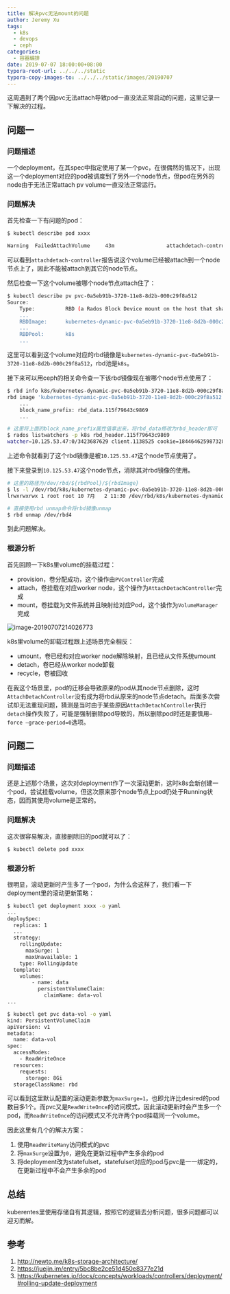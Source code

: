 ```yaml
---
title: 解决pvc无法mount的问题
author: Jeremy Xu
tags:
  - k8s
  - devops
  - ceph
categories:
  - 容器编排
date: 2019-07-07 18:00:00+08:00
typora-root-url: ../../../static
typora-copy-images-to: ../../../static/images/20190707
---
```


这周遇到了两个因pvc无法attach导致pod一直没法正常启动的问题，这里记录一下解决的过程。

## 问题一

### 问题描述

一个deployment，在其spec中指定使用了某一个pvc，在很偶然的情况下，出现这一个deployment对应的pod被调度到了另外一个node节点，但pod在另外的node由于无法正常attach pv volume一直没法正常运行。

### 问题解决

首先检查一下有问题的pod：

```bash
$ kubectl describe pod xxxx

Warning  FailedAttachVolume     43m                 attachdetach-controller  Multi-Attach error for volume "pvc-0a5eb91b-3720-11e8-8d2b-000c29f8a512" Volume is already exclusively attached to one node and can't be attached to another
```

可以看到`attachdetach-controller`报告说这个volume已经被attach到一个node节点上了，因此不能被attach到其它的node节点。

然后检查一下这个volume被哪个node节点attach住了：

```bash
$ kubectl describe pv pvc-0a5eb91b-3720-11e8-8d2b-000c29f8a512
Source:
    Type:          RBD (a Rados Block Device mount on the host that shares a pod's lifetime)
    ...
    RBDImage:      kubernetes-dynamic-pvc-0a5eb91b-3720-11e8-8d2b-000c29f8a512
    ...
    RBDPool:       k8s
    ...
```

这里可以看到这个volume对应的rbd镜像是`kubernetes-dynamic-pvc-0a5eb91b-3720-11e8-8d2b-000c29f8a512`，rbd池是`k8s`。

接下来可以用ceph的相关命令查一下该rbd镜像现在被哪个node节点使用了：

```bash
$ rbd info k8s/kubernetes-dynamic-pvc-0a5eb91b-3720-11e8-8d2b-000c29f8a512
rbd image 'kubernetes-dynamic-pvc-0a5eb91b-3720-11e8-8d2b-000c29f8a512':
	...
	block_name_prefix: rbd_data.115f79643c9869
	...

# 这里将上面的block_name_prefix属性值拿出来，将rbd_data修改为rbd_header即可
$ rados listwatchers -p k8s rbd_header.115f79643c9869
watcher=10.125.53.47:0/3423687629 client.1138525 cookie=18446462598732840965
```

上述命令就看到了这个rbd镜像是被`10.125.53.47`这个node节点使用了。

接下来登录到`10.125.53.47`这个node节点，消除其对rbd镜像的使用。

```bash
# 这里的路径为/dev/rbd/${rbdPool}/${rbdImage}
$ ls -l /dev/rbd/k8s/kubernetes-dynamic-pvc-0a5eb91b-3720-11e8-8d2b-000c29f8a512
lrwxrwxrwx 1 root root 10 7月   2 11:30 /dev/rbd/k8s/kubernetes-dynamic-pvc-0a5eb91b-3720-11e8-8d2b-000c29f8a512 -> ../../rbd4

# 直接使用rbd unmap命令将rbd镜像unmap
$ rbd unmap /dev/rbd4
```

到此问题解决。

### 根源分析

首先回顾一下k8s里volume的挂载过程：

- provision，卷分配成功，这个操作由`PVController`完成
- attach，卷挂载在对应worker node，这个操作为`AttachDetachController`完成
- mount，卷挂载为文件系统并且映射给对应Pod，这个操作为`VolumeManager`完成

![image-20190707214026773](/images/20190707/image-20190707214026773.png)

k8s里volume的卸载过程跟上述场景完全相反：

- umount，卷已经和对应worker node解除映射，且已经从文件系统umount
- detach，卷已经从worker node卸载
- recycle，卷被回收

在我这个场景里，pod的迁移会导致原来的pod从其node节点删除，这时`AttachDetachController`没有成为将rbd从原来的node节点detach。后面多次尝试却无法重现问题，猜测是当时由于某些原因`AttachDetachController`执行`detach`操作失败了，可能是强制删除pod导致的，所以删除pod时还是要慎用`—force —grace-period=0`选项。

## 问题二

### 问题描述

还是上述那个场景，这次对deployment作了一次滚动更新，这时k8s会新创建一个pod，尝试挂载volume，但这次原来那个node节点上pod仍处于Running状态，因而其使用volume是正常的。

### 问题解决

这次很容易解决，直接删除旧的pod就可以了：

```bash
$ kubectl delete pod xxxx
```

### 根源分析

很明显，滚动更新时产生多了一个pod，为什么会这样了，我们看一下deployment里的滚动更新策略：

```bash
$ kubectl get deployment xxxx -o yaml
...
deploySpec:
  replicas: 1
  ...
  strategy:
    rollingUpdate:
      maxSurge: 1
      maxUnavailable: 1
    type: RollingUpdate
  template:
    volumes:
        - name: data
          persistentVolumeClaim:
            claimName: data-vol
...

$ kubectl get pvc data-vol -o yaml
kind: PersistentVolumeClaim
apiVersion: v1
metadata:
  name: data-vol
spec:
  accessModes:
    - ReadWriteOnce
  resources:
    requests:
      storage: 8Gi
  storageClassName: rbd
```

可以看到这里默认配置的滚动更新参数为`maxSurge=1`，也即允许比desired的pod数目多1个。而pvc又是`ReadWriteOnce`的访问模式，因此滚动更新时会产生多一个pod，而`ReadWriteOnce`的访问模式又不允许两个pod挂载同一个volume。

因此这里有几个的解决方案：

1. 使用`ReadWriteMany`访问模式的pvc
2. 将`maxSurge`设置为`0`，避免在更新过程中产生多余的pod
3. 将deployment改为statefulset，statefulset对应的pod与pvc是一一绑定的，在更新过程中不会产生多余的pod

## 总结

kuberentes里使用存储自有其逻辑，按照它的逻辑去分析问题，很多问题都可以迎刃而解。

## 参考

1. http://newto.me/k8s-storage-architecture/
2. https://juejin.im/entry/5bc8be2ce51d450e8377e21d
3. https://kubernetes.io/docs/concepts/workloads/controllers/deployment/#rolling-update-deployment